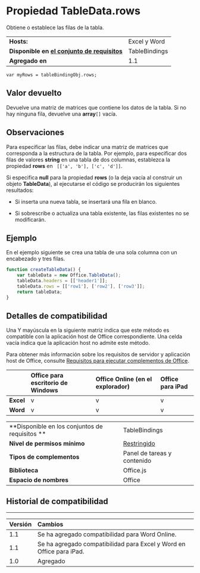 
# Propiedad TableData.rows
Obtiene o establece las filas de la tabla.

|||
|:-----|:-----|
|**Hosts:**|Excel y Word|
|**Disponible en [el conjunto de requisitos](../../docs/overview/specify-office-hosts-and-api-requirements.md)**|TableBindings|
|**Agregado en**|1.1|

```
var myRows = tableBindingObj.rows;
```


## Valor devuelto

Devuelve una matriz de matrices que contiene los datos de la tabla. Si no hay ninguna fila, devuelve una **array**`[]` vacía.


## Observaciones

Para especificar las filas, debe indicar una matriz de matrices que corresponda a la estructura de la tabla. Por ejemplo, para especificar dos filas de valores **string** en una tabla de dos columnas, establezca la propiedad **rows** en ` [['a', 'b'], ['c', 'd']]`.

Si especifica **null** para la propiedad **rows** (o la deja vacía al construir un objeto **TableData**), al ejecutarse el código se producirán los siguientes resultados:


- Si inserta una nueva tabla, se insertará una fila en blanco.
    
- Si sobrescribe o actualiza una tabla existente, las filas existentes no se modificarán.
    

## Ejemplo

En el ejemplo siguiente se crea una tabla de una sola columna con un encabezado y tres filas.


```js
function createTableData() {
    var tableData = new Office.TableData();
    tableData.headers = [['header1']];
    tableData.rows = [['row1'], ['row2'], ['row3']];
    return tableData;
}
```


## Detalles de compatibilidad


Una Y mayúscula en la siguiente matriz indica que este método es compatible con la aplicación host de Office correspondiente. Una celda vacía indica que la aplicación host no admite este método.

Para obtener más información sobre los requisitos de servidor y aplicación host de Office, consulte [Requisitos para ejecutar complementos de Office](../../docs/overview/requirements-for-running-office-add-ins.md).


||**Office para escritorio de Windows**|**Office Online (en el explorador)**|**Office para iPad**|
|:-----|:-----|:-----|:-----|
|**Excel**|v|v|v|
|**Word**|v|v|v|


|||
|:-----|:-----|
|**Disponible en los conjuntos de requisitos **|TableBindings|
|**Nivel de permisos mínimo**|[Restringido](../../docs/develop/requesting-permissions-for-api-use-in-content-and-task-pane-add-ins.md)|
|**Tipos de complementos**|Panel de tareas y contenido|
|**Biblioteca**|Office.js|
|**Espacio de nombres**|Office|

## Historial de compatibilidad



****


|**Versión**|**Cambios**|
|:-----|:-----|
|1.1|Se ha agregado compatibilidad para Word Online.|
|1.1|Se ha agregado compatibilidad para Excel y Word en Office para iPad.|
|1.0|Agregado|
